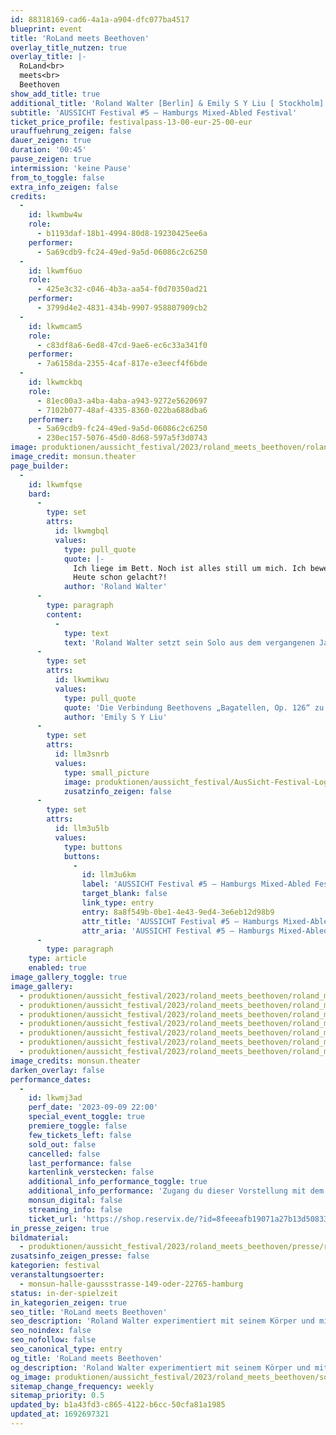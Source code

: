 ```yaml
---
id: 88318169-cad6-4a1a-a904-dfc077ba4517
blueprint: event
title: 'RoLand meets Beethoven'
overlay_title_nutzen: true
overlay_title: |-
  RoLand<br>
  meets<br>
  Beethoven
show_add_title: true
additional_title: 'Roland Walter [Berlin] & Emily S Y Liu [ Stockholm]'
subtitle: 'AUSSICHT Festival #5 – Hamburgs Mixed-Abled Festival'
ticket_price_profile: festivalpass-13-00-eur-25-00-eur
urauffuehrung_zeigen: false
dauer_zeigen: true
duration: '00:45'
pause_zeigen: true
intermission: 'keine Pause'
from_to_toggle: false
extra_info_zeigen: false
credits:
  -
    id: lkwmbw4w
    role:
      - b1193daf-18b1-4994-80d8-19230425ee6a
    performer:
      - 5a69cdb9-fc24-49ed-9a5d-06086c2c6250
  -
    id: lkwmf6uo
    role:
      - 425e3c32-c046-4b3a-aa54-f0d70350ad21
    performer:
      - 3799d4e2-4831-434b-9907-958807909cb2
  -
    id: lkwmcam5
    role:
      - c83df8a6-6ed8-47cd-9ae6-ec6c33a341f0
    performer:
      - 7a6158da-2355-4caf-817e-e3eecf4f6bde
  -
    id: lkwmckbq
    role:
      - 81ec00a3-a4ba-4aba-a943-9272e5620697
      - 7102b077-48af-4335-8360-022ba688dba6
    performer:
      - 5a69cdb9-fc24-49ed-9a5d-06086c2c6250
      - 230ec157-5076-45d0-8d68-597a5f3d0743
image: produktionen/aussicht_festival/2023/roland_meets_beethoven/roland_meets_beethoven_1_c_monsun.theater.jpg
image_credit: monsun.theater
page_builder:
  -
    id: lkwmfqse
    bard:
      -
        type: set
        attrs:
          id: lkwmgbql
          values:
            type: pull_quote
            quote: |-
              Ich liege im Bett. Noch ist alles still um mich. Ich bewege mich frei. Ich träume. Aber ich kann nicht allein aufstehen. Ich brauche dazu eine:n Assistent:in. Ich verweile noch eine Weile. Noch einen Moment für mich: In my body, I am a king!
              Heute schon gelacht?! 
            author: 'Roland Walter'
      -
        type: paragraph
        content:
          -
            type: text
            text: 'Roland Walter setzt sein Solo aus dem vergangenen Jahr fort. Immer wieder trifft er Menschen, die er inspiriert, so auch die Pianistin Emily S Y Liu. Als Vertreterin der klassischen Musik lässt sie sich mit Roland Walter auf ein Duett zwischen Beethovens spätem Meisterwerk „Bagatellen, Op. 126“ und Rolands Interpretation ein. Roland experimentiert mit seinem Körper und mit seiner Behinderung. Mit Musik, Tanz und Performance erzählt er von seiner Kunst, die Zusammenarbeit mit anderen Künstler:innen und seinem Leben. Grenzen werden zu einem Stück grenzenloser Freiheit.'
      -
        type: set
        attrs:
          id: lkwmikwu
          values:
            type: pull_quote
            quote: 'Die Verbindung Beethovens „Bagatellen, Op. 126“ zu Roland?  Immer wenn ich dieses Werk spiele, kann ich die Philosophie hinter Beethovens „Series of Bagatelles“ nachempfinden. Jede:r muss durch den  Kreislauf des Lebens: Geburt, Kindheit, das Leben als Erwachsene:r und das Alter. Für mich erzählt Beethoven in diesem Werk von der Leichtigkeit, zu der wir im Leben finden können, wenn wir es leben und uns alle leben lassen, so wie wir nun einmal sind. Das Lebenselixier ist der Humor, der darf nicht fehlen. Und das habe ich auch in Rolands Solo gesehen.'
            author: 'Emily S Y Liu'
      -
        type: set
        attrs:
          id: llm3snrb
          values:
            type: small_picture
            image: produktionen/aussicht_festival/AusSicht-Festival-Logo-Rechteck.jpg
            zusatzinfo_zeigen: false
      -
        type: set
        attrs:
          id: llm3u5lb
          values:
            type: buttons
            buttons:
              -
                id: llm3u6km
                label: 'AUSSICHT Festival #5 – Hamburgs Mixed-Abled Festival'
                target_blank: false
                link_type: entry
                entry: 8a8f549b-0be1-4e43-9ed4-3e6eb12d98b9
                attr_title: 'AUSSICHT Festival #5 – Hamburgs Mixed-Abled Festival'
                attr_aria: 'AUSSICHT Festival #5 – Hamburgs Mixed-Abled Festival'
      -
        type: paragraph
    type: article
    enabled: true
image_gallery_toggle: true
image_gallery:
  - produktionen/aussicht_festival/2023/roland_meets_beethoven/roland_meets_beethoven_5_c_monsun.theater.jpg
  - produktionen/aussicht_festival/2023/roland_meets_beethoven/roland_meets_beethoven_2_c_monsun.theater.jpg
  - produktionen/aussicht_festival/2023/roland_meets_beethoven/roland_meets_beethoven_3_c_monsun.theater.jpg
  - produktionen/aussicht_festival/2023/roland_meets_beethoven/roland_meets_beethoven_4_c_monsun.theater.jpg
  - produktionen/aussicht_festival/2023/roland_meets_beethoven/roland_meets_beethoven_7_c_monsun.theater.jpg
  - produktionen/aussicht_festival/2023/roland_meets_beethoven/roland_meets_beethoven_6_c_monsun.theater.jpg
  - produktionen/aussicht_festival/2023/roland_meets_beethoven/roland_meets_beethoven_1_c_monsun.theater.jpg
image_credits: monsun.theater
darken_overlay: false
performance_dates:
  -
    id: lkwmj3ad
    perf_date: '2023-09-09 22:00'
    special_event_toggle: true
    premiere_toggle: false
    few_tickets_left: false
    sold_out: false
    cancelled: false
    last_performance: false
    kartenlink_verstecken: false
    additional_info_performance_toggle: true
    additional_info_performance: 'Zugang du dieser Vorstellung mit dem Festivalpass [AUSSICHT Festival 2023] oder einem Ticket der Theaternacht Hamburg 2023.'
    monsun_digital: false
    streaming_info: false
    ticket_url: 'https://shop.reservix.de/?id=8feeeafb19071a27b13d5083379d95183e9ab490f2f135faf80b2fecfc1ba00f2aba7ad8945f4a4292549eb86feddc1b&vID=7337&eventGrpID=444675'
in_presse_zeigen: true
bildmaterial:
  - produktionen/aussicht_festival/2023/roland_meets_beethoven/presse/roland_meets_beethoven_1_c_monsun.theater_aussicht_festival_2023.zip
zusatsinfo_zeigen_presse: false
kategorien: festival
veranstaltungsoerter:
  - monsun-halle-gaussstrasse-149-oder-22765-hamburg
status: in-der-spielzeit
in_kategorien_zeigen: true
seo_title: 'RoLand meets Beethoven'
seo_description: 'Roland Walter experimentiert mit seinem Körper und mit seiner Behinderung. Grenzen werden zu einem Stück grenzenloser Freiheit.'
seo_noindex: false
seo_nofollow: false
seo_canonical_type: entry
og_title: 'RoLand meets Beethoven'
og_description: 'Roland Walter experimentiert mit seinem Körper und mit seiner Behinderung. Grenzen werden zu einem Stück grenzenloser Freiheit.'
og_image: produktionen/aussicht_festival/2023/roland_meets_beethoven/social_media_roland_meets_beethoven.jpg
sitemap_change_frequency: weekly
sitemap_priority: 0.5
updated_by: b1a43fd3-c865-4122-b6cc-50cfa81a1985
updated_at: 1692697321
---
```

